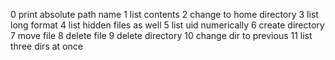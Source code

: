 0 print absolute path name
1 list contents
2 change to home directory
3 list long format
4 list hidden files as well
5 list uid numerically
6 create directory
7 move file
8 delete file
9 delete directory
10 change dir to previous
11 list three dirs at once